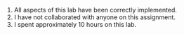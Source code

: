 1. All aspects of this lab have been correctly implemented.
2. I have not collaborated with anyone on this assignment.
3. I spent approximately 10 hours on this lab.
